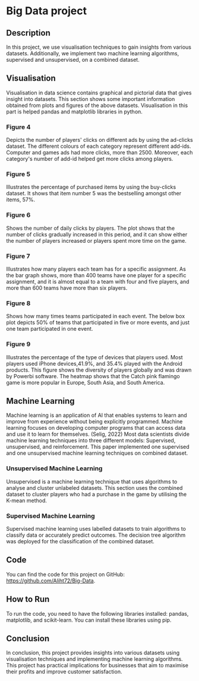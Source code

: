 
# Big Data project

## Description
In this project, we use visualisation techniques to gain insights from various datasets. Additionally, we implement two machine learning algorithms, supervised and unsupervised, on a combined dataset.

## Visualisation
Visualisation in data science contains graphical and pictorial data that gives insight into datasets. This section shows some important information obtained from plots and figures of the above datasets.
Visualisation in this part is helped pandas and matplotlib libraries in python.

### Figure 4
Depicts the number of players' clicks on different ads by using the ad-clicks dataset. The different colours of each category represent different add-ids.
Computer and games ads had more clicks, more than 2500. Moreover, each category's number of add-id helped get more clicks among players.

### Figure 5
Illustrates the percentage of purchased items by using the buy-clicks dataset. It shows that item number 5 was the bestselling amongst other items, 57%.

### Figure 6
Shows the number of daily clicks by players. The plot shows that the number of clicks gradually increased in this period, and it can show either the number of players increased or players spent more time on the game.

### Figure 7
Illustrates how many players each team has for a specific assignment. As the bar graph shows, more than 400 teams have one player for a specific assignment, and it is almost equal to a team with four and five players, and more than 600 teams have more than six players.

### Figure 8
Shows how many times teams participated in each event. The below box plot depicts 50% of teams that participated in five or more events, and just one team participated in one event.

### Figure 9
Illustrates the percentage of the type of devices that players used. Most players used iPhone devices,41.9%, and 35.4% played with the Android products.
This figure shows the diversity of players globally and was drawn by Powerbi software. The heatmap shows that the Catch pink flamingo game is more popular in Europe, South Asia, and South America.

## Machine Learning
Machine learning is an application of AI that enables systems to learn and improve from experience without being explicitly programmed. Machine learning focuses on developing computer programs that can access data and use it to learn for themselves. (Selig, 2022)
Most data scientists divide machine learning techniques into three different models: Supervised, unsupervised, and reinforcement.
This paper implemented one supervised and one unsupervised machine learning techniques on combined dataset.

### Unsupervised Machine Learning
Unsupervised is a machine learning technique that uses algorithms to analyse and cluster unlabeled datasets.
This section uses the combined dataset to cluster players who had a purchase in the game by utilising the K-mean method.

### Supervised Machine Learning
Supervised machine learning uses labelled datasets to train algorithms to classify data or accurately predict outcomes.
The decision tree algorithm was deployed for the classification of the combined dataset.

## Code
You can find the code for this project on GitHub: https://github.com/Aliht72/Big-Data.

## How to Run
To run the code, you need to have the following libraries installed: pandas, matplotlib, and scikit-learn. You can install these libraries using pip.

## Conclusion
In conclusion, this project provides insights into various datasets using visualisation techniques and implementing machine learning algorithms. This project has practical implications for businesses that aim to maximise their profits and improve customer satisfaction.
